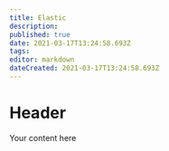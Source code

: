 ```yaml
---
title: Elastic
description: 
published: true
date: 2021-03-17T13:24:58.693Z
tags: 
editor: markdown
dateCreated: 2021-03-17T13:24:58.693Z
---
```


# Header
Your content here